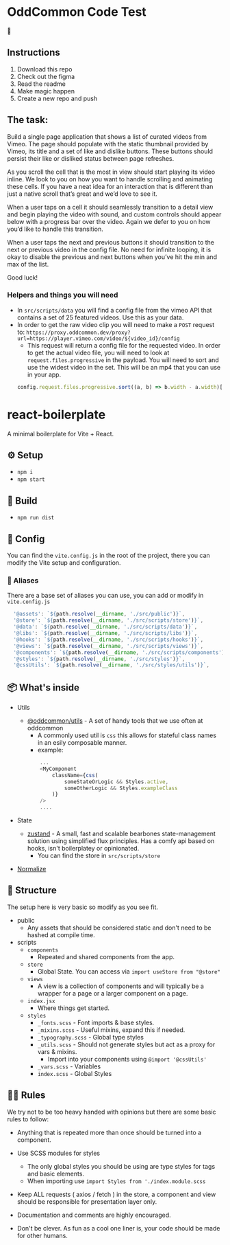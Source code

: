 # OddCommon Code Test

🤘

## Instructions

1. Download this repo
2. Check out the figma
3. Read the readme
4. Make magic happen
5. Create a new repo and push

## The task:

Build a single page application that shows a list of curated videos from Vimeo. The page should populate with the static thumbnail provided by Vimeo, its title and a set of like and dislike buttons. These buttons should persist their like or disliked status between page refreshes.

As you scroll the cell that is the most in view should start playing its video inline. We look to you on how you want to handle scrolling and animating these cells. If you have a neat idea for an interaction that is different than just a native scroll that’s great and we’d love to see it.

When a user taps on a cell it should seamlessly transition to a detail view and begin playing the video with sound, and custom controls should appear below with a progress bar over the video. Again we defer to you on how you’d like to handle this transition.

When a user taps the next and previous buttons it should transition to the next or previous video in the config file. No need for infinite looping, it is okay to disable the previous and next buttons when you’ve hit the min and max of the list.

Good luck!

### Helpers and things you will need

- In `src/scripts/data` you will find a config file from the vimeo API that contains a set of 25 featured videos. Use this as your data.
- In order to get the raw video clip you will need to make a `POST` request to: `https://proxy.oddcommon.dev/proxy?url=https://player.vimeo.com/video/${video_id}/config`
  - This request will return a config file for the requested video. In order to get the actual video file, you will need to look at `request.files.progressive` in the payload. You will need to sort and use the widest video in the set. This will be an mp4 that you can use in your app.
  ```js
  config.request.files.progressive.sort((a, b) => b.width - a.width)[0];
  ```

# react-boilerplate

A minimal boilerplate for Vite + React.

## ⚙️ Setup

- `npm i`
- `npm start`

## 🔨 Build

- `npm run dist`

## 🚧 Config

You can find the `vite.config.js` in the root of the project, there you can modify the Vite setup and configuration.

### 🥸 Aliases

There are a base set of aliases you can use, you can add or modify in `vite.config.js`

```js
  '@assets': `${path.resolve(__dirname, './src/public')}`,
  '@store': `${path.resolve(__dirname, './src/scripts/store')}`,
  '@data': `${path.resolve(__dirname, './src/scripts/data')}`,
  '@libs': `${path.resolve(__dirname, './src/scripts/libs')}`,
  '@hooks': `${path.resolve(__dirname, './src/scripts/hooks')}`,
  '@views': `${path.resolve(__dirname, './src/scripts/views')}`,
  '@components': `${path.resolve(__dirname, './src/scripts/components')}`,
  '@styles': `${path.resolve(__dirname, './src/styles')}`,
  '@cssUtils': `${path.resolve(__dirname, './src/styles/utils')}`,
```

## 📦 What's inside

- Utils

  - [@oddcommon/utils](https://github.com/oddcommon/utils) - A set of handy tools that we use often at oddcommon
    - A commonly used util is `css` this allows for stateful class names in an esily composable manner.
    - example:
    ```js
        ...
        <MyComponent
            className={css(
                someStateOrLogic && Styles.active,
                someOtherLogic && Styles.exampleClass
            )}
        />
        ....
    ```

- State

  - [zustand](https://github.com/pmndrs/zustand) - A small, fast and scalable bearbones state-management solution using simplified flux principles. Has a comfy api based on hooks, isn't boilerplatey or opinionated.
    - You can find the store in `src/scripts/store`

- [Normalize](modern-normalize)

## 📐 Structure

The setup here is very basic so modify as you see fit.

- public
  - Any assets that should be considered static and don't need to be hashed at compile time.
- scripts
  - `components`
    - Repeated and shared components from the app.
  - `store`
    - Global State. You can access via `import useStore from "@store"`
  - `views`
    - A view is a collection of components and will typically be a wrapper for a page or a larger component on a page.
  - `index.jsx`
    - Where things get started.
  - `styles`
    - `_fonts.scss` - Font imports & base styles.
    - `_mixins.scss` - Useful mixins, expand this if needed.
    - `_typography.scss` - Global type styles
    - `_utils.scss` - Should not generate styles but act as a proxy for vars & mixins.
      - Import into your components using `@import '@cssUtils'`
    - `_vars.scss` - Variables
    - `index.scss` - Global Styles

## 👮‍♀️ Rules

We try not to be too heavy handed with opinions but there are some basic rules to follow:

- Anything that is repeated more than once should be turned into a component.
- Use SCSS modules for styles

  - The only global styles you should be using are type styles for tags and basic elements.
  - When importing use `import Styles from './index.module.scss`

- Keep ALL requests ( axios / fetch ) in the store, a component and view should be responsible for presentation layer only.

- Documentation and comments are highly encouraged.

- Don't be clever. As fun as a cool one liner is, your code should be made for other humans.
